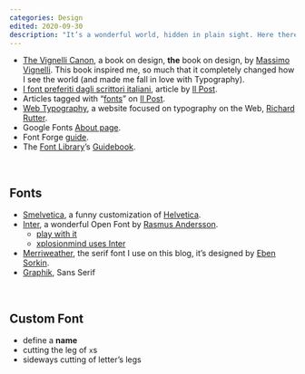 ```yaml
---
categories: Design
edited: 2020-09-30
description: "It’s a wonderful world, hidden in plain sight. Here there are some resources for inspiration and study."
---
```

- <a href="http://vignelli.com" rel="noopener noreferrer" target="_blank">The Vignelli Canon</a>, a book on design, **the** book on design, by <a href="https://ilpost.it" rel="noopener noreferrer" target="_blank">Massimo Vignelli</a>. This book inspired me, so much that it completely changed how I see the world (and made me fall in love with Typography).
- <a href="https://www.ilpost.it/2020/02/09/font-preferiti-scrittori-italiani/" rel="noopener noreferrer" target="_blank">I font preferiti dagli scrittori italiani</a>, article by <a href="https://ilpost.it" rel="noopener noreferrer" target="_blank">Il Post</a>.
- Articles tagged with “<a href="https://www.ilpost.it/tag/font/" rel="noopener noreferrer" target="_blank">fonts</a>” on <a href="https://ilpost.it" rel="noopener noreferrer" target="_blank">Il Post</a>.
- <a href="http://webtypography.net/" rel="noopener noreferrer" target="_blank">Web Typography</a>, a website focused on typography on the Web, <a href="http://clagnut.com/" rel="noopener noreferrer" target="_blank">Richard Rutter</a>.
- Google Fonts <a href="https://fonts.google.com/about" rel="noopener noreferrer" target="_blank">About page</a>.
- Font Forge <a href="http://designwithfontforge.com/en-US/index.html" rel="noopener noreferrer" target="_blank">guide</a>.
- The <a href="https://fontlibrary.org/" rel="noopener noreferrer" target="_blank">Font Library</a>’s <a href="https://fontlibrary.org/en/guidebook" rel="noopener noreferrer" target="_blank">Guidebook</a>.

<br>

## Fonts

- <a href="http://tholman.com/post/smelvetica" rel="noopener noreferrer" target="_blank">Smelvetica</a>, a funny customization of <a href="https://en.wikipedia.org/wiki/Helvetica" rel="noopener noreferrer" target="_blank">Helvetica</a>.
- <a href="https://rsms.me/inter" rel="noopener noreferrer" target="_blank">Inter</a>, a wonderful Open Font by <a href="https://rsms.me/about/" rel="noopener noreferrer" target="_blank">Rasmus Andersson</a>.
	- [play with it](https://rsms.me/inter/lab/)
	- [xplosionmind uses Inter](/genesi#tipografia)
- [Merriweather](https://github.com/SorkinType/Merriweather), the serif font I use on this blog, it’s designed by [Eben Sorkin](http://sorkintype.com/about.html).
- [Graphik](https://commercialtype.com/catalog/graphik), Sans Serif

<br>

## Custom Font

- define a **name**
- cutting the leg of `x`s
- sideways cutting of letter’s legs
